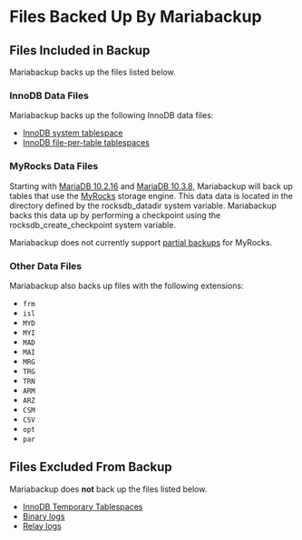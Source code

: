 # Files Backed Up By Mariabackup

## Files Included in Backup

Mariabackup backs up the files listed below.

### InnoDB Data Files

Mariabackup backs up the following InnoDB data files:

- [InnoDB system tablespace](/columns-storage-engines-and-plugins/storage-engines/innodb/innodb-tablespaces/innodb-system-tablespaces)
- [InnoDB file-per-table tablespaces](/columns-storage-engines-and-plugins/storage-engines/innodb/innodb-tablespaces/innodb-file-per-table-tablespaces)

### MyRocks Data Files

Starting with [MariaDB 10.2.16](/kb/en/mariadb-10216-release-notes/) and [MariaDB 10.3.8](/kb/en/mariadb-1038-release-notes/), Mariabackup will back up tables that use the [MyRocks](/columns-storage-engines-and-plugins/storage-engines/myrocks) storage engine. This data data is located in the directory defined by the <a undefined>rocksdb_datadir</a> system variable. Mariabackup backs this data up by performing a checkpoint using the <a undefined>rocksdb_create_checkpoint</a> system variable.

Mariabackup does not currently support [partial backups](/mariadb-administration/backing-up-and-restoring-databases/mariabackup/partial-backup-and-restore-with-mariabackup) for MyRocks.

### Other Data Files

Mariabackup also backs up files with the following extensions:

- `frm`
- `isl`
- `MYD`
- `MYI`
- `MAD`
- `MAI`
- `MRG`
- `TRG`
- `TRN`
- `ARM`
- `ARZ`
- `CSM`
- `CSV`
- `opt`
- `par`

## Files Excluded From Backup

Mariabackup does <strong>not</strong> back up the files listed below.

- [InnoDB Temporary Tablespaces](/columns-storage-engines-and-plugins/storage-engines/innodb/innodb-tablespaces/innodb-temporary-tablespaces)
- [Binary logs](/mariadb-administration/server-monitoring-logs/binary-log)
- [Relay logs](/mariadb-administration/server-monitoring-logs/binary-log/relay-log)